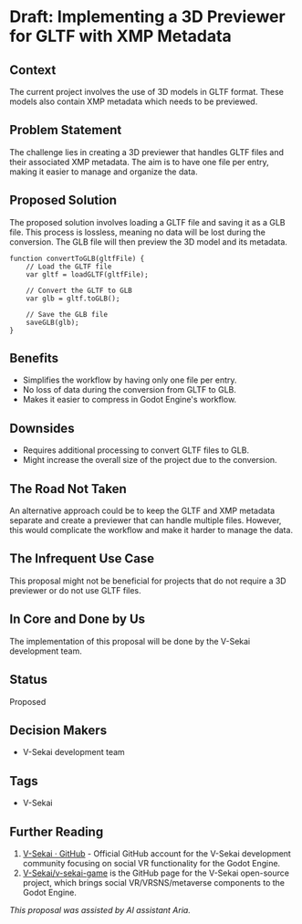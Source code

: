 # Draft: Implementing a 3D Previewer for GLTF with XMP Metadata

## Context

The current project involves the use of 3D models in GLTF format. These models also contain XMP metadata which needs to be previewed.

## Problem Statement

The challenge lies in creating a 3D previewer that handles GLTF files and their associated XMP metadata. The aim is to have one file per entry, making it easier to manage and organize the data.

## Proposed Solution

The proposed solution involves loading a GLTF file and saving it as a GLB file. This process is lossless, meaning no data will be lost during the conversion. The GLB file will then preview the 3D model and its metadata.

```pseudo
function convertToGLB(gltfFile) {
    // Load the GLTF file
    var gltf = loadGLTF(gltfFile);

    // Convert the GLTF to GLB
    var glb = gltf.toGLB();

    // Save the GLB file
    saveGLB(glb);
}
```

## Benefits

- Simplifies the workflow by having only one file per entry.
- No loss of data during the conversion from GLTF to GLB.
- Makes it easier to compress in Godot Engine's workflow.

## Downsides

- Requires additional processing to convert GLTF files to GLB.
- Might increase the overall size of the project due to the conversion.

## The Road Not Taken

An alternative approach could be to keep the GLTF and XMP metadata separate and create a previewer that can handle multiple files. However, this would complicate the workflow and make it harder to manage the data.

## The Infrequent Use Case

This proposal might not be beneficial for projects that do not require a 3D previewer or do not use GLTF files.

## In Core and Done by Us

The implementation of this proposal will be done by the V-Sekai development team.

## Status

Proposed

## Decision Makers

- V-Sekai development team

## Tags

- V-Sekai

## Further Reading

1. [V-Sekai · GitHub](https://github.com/v-sekai) - Official GitHub account for the V-Sekai development community focusing on social VR functionality for the Godot Engine.
2. [V-Sekai/v-sekai-game](https://github.com/v-sekai/v-sekai-game) is the GitHub page for the V-Sekai open-source project, which brings social VR/VRSNS/metaverse components to the Godot Engine.

_This proposal was assisted by AI assistant Aria._
